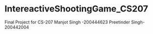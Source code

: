 # IntereactiveShootingGame_CS207
Final Project for CS-207 
Manjot Singh -200444623
Preetinder Singh- 200442004
